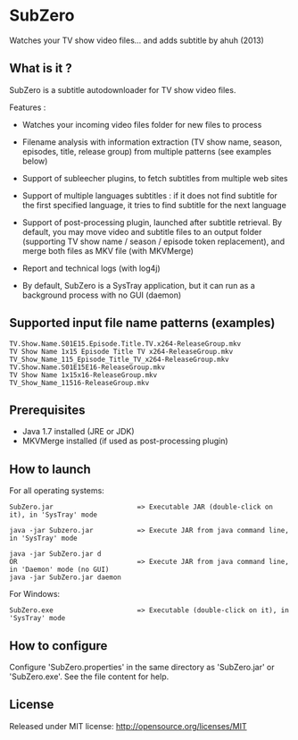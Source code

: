 SubZero
=======
Watches your TV show video files... and adds subtitle
by ahuh (2013)


What is it ?
------------
SubZero is a subtitle autodownloader for TV show video files.

Features :

- Watches your incoming video files folder for new files to process

- Filename analysis with information extraction (TV show name, season, episodes, title, release group)
  from multiple patterns (see examples below)
    
- Support of subleecher plugins, to fetch subtitles from multiple web sites

- Support of multiple languages subtitles : if it does not find subtitle for the first specified language,
  it tries to find subtitle for the next language
  
- Support of post-processing plugin, launched after subtitle retrieval. By default, you may move video and
  subtitle files to an output folder (supporting TV show name / season / episode token replacement), and
  merge both files as MKV file (with MKVMerge)
  
- Report and technical logs (with log4j)

- By default, SubZero is a SysTray application, but it can run as a background process with no GUI (daemon)


Supported input file name patterns (examples)
---------------------------------------------
	TV.Show.Name.S01E15.Episode.Title.TV.x264-ReleaseGroup.mkv
	TV Show Name 1x15 Episode Title TV x264-ReleaseGroup.mkv
	TV_Show_Name_115_Episode_Title_TV_x264-ReleaseGroup.mkv
	TV.Show.Name.S01E15E16-ReleaseGroup.mkv
	TV Show Name 1x15x16-ReleaseGroup.mkv
	TV_Show_Name_11516-ReleaseGroup.mkv


Prerequisites
-------------
- Java 1.7 installed (JRE or JDK)
- MKVMerge installed (if used as post-processing plugin)


How to launch
-------------
For all operating systems:

	SubZero.jar						=> Executable JAR (double-click on it), in 'SysTray' mode
	
	java -jar Subzero.jar			=> Execute JAR from java command line, in 'SysTray' mode
	
	java -jar SubZero.jar d
	OR								=> Execute JAR from java command line, in 'Daemon' mode (no GUI)
	java -jar SubZero.jar daemon

For Windows:

	SubZero.exe						=> Executable (double-click on it), in 'SysTray' mode

How to configure
----------------
Configure 'SubZero.properties' in the same directory as 'SubZero.jar' or 'SubZero.exe'.
See the file content for help.


License
-------
Released under MIT license:
http://opensource.org/licenses/MIT
